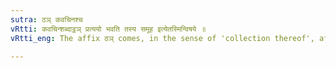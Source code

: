 ```yaml
---
sutra: ठञ् कवचिनश्च
vRtti: कवचिन्शब्दाट्ठञ् प्रत्ययो भवति तस्य समूह इत्येतस्मिन्विषये ॥
vRtti_eng: The affix ठञ् comes, in the sense of 'collection thereof', after the word '_Kedara_', and also after the word '_Kavachin_'.

---
```

